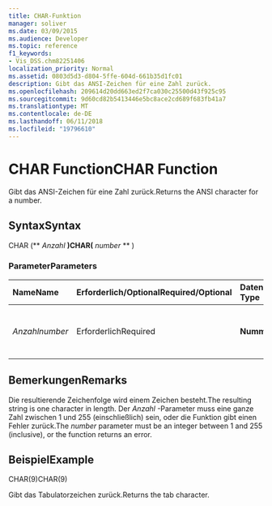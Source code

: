 ```yaml
---
title: CHAR-Funktion
manager: soliver
ms.date: 03/09/2015
ms.audience: Developer
ms.topic: reference
f1_keywords:
- Vis_DSS.chm82251406
localization_priority: Normal
ms.assetid: 0803d5d3-d804-5ffe-604d-661b35d1fc01
description: Gibt das ANSI-Zeichen für eine Zahl zurück.
ms.openlocfilehash: 209614d20dd663ed2f7ca030c25500d43f925c95
ms.sourcegitcommit: 9d60cd82b5413446e5bc8ace2cd689f683fb41a7
ms.translationtype: MT
ms.contentlocale: de-DE
ms.lasthandoff: 06/11/2018
ms.locfileid: "19796610"
---
```

# <a name="char-function"></a><span data-ttu-id="0ad4a-103">CHAR Function</span><span class="sxs-lookup"><span data-stu-id="0ad4a-103">CHAR Function</span></span>

<span data-ttu-id="0ad4a-104">Gibt das ANSI-Zeichen für eine Zahl zurück.</span><span class="sxs-lookup"><span data-stu-id="0ad4a-104">Returns the ANSI character for a number.</span></span>
  
## <a name="syntax"></a><span data-ttu-id="0ad4a-105">Syntax</span><span class="sxs-lookup"><span data-stu-id="0ad4a-105">Syntax</span></span>

<span data-ttu-id="0ad4a-106">CHAR (** *Anzahl* **)</span><span class="sxs-lookup"><span data-stu-id="0ad4a-106">CHAR(** *number* ** )</span></span> 
  
### <a name="parameters"></a><span data-ttu-id="0ad4a-107">Parameter</span><span class="sxs-lookup"><span data-stu-id="0ad4a-107">Parameters</span></span>

|<span data-ttu-id="0ad4a-108">**Name**</span><span class="sxs-lookup"><span data-stu-id="0ad4a-108">**Name**</span></span>|<span data-ttu-id="0ad4a-109">**Erforderlich/Optional**</span><span class="sxs-lookup"><span data-stu-id="0ad4a-109">**Required/Optional**</span></span>|<span data-ttu-id="0ad4a-110">**Datentyp**</span><span class="sxs-lookup"><span data-stu-id="0ad4a-110">**Data Type**</span></span>|<span data-ttu-id="0ad4a-111">**Beschreibung**</span><span class="sxs-lookup"><span data-stu-id="0ad4a-111">**Description**</span></span>|
|:-----|:-----|:-----|:-----|
| <span data-ttu-id="0ad4a-112">_Anzahl_</span><span class="sxs-lookup"><span data-stu-id="0ad4a-112">_number_</span></span> <br/> |<span data-ttu-id="0ad4a-113">Erforderlich</span><span class="sxs-lookup"><span data-stu-id="0ad4a-113">Required</span></span>  <br/> |<span data-ttu-id="0ad4a-114">**Nummer**</span><span class="sxs-lookup"><span data-stu-id="0ad4a-114">**Number**</span></span> <br/> |<span data-ttu-id="0ad4a-115">Die Anzahl, dessen ANSI-Zeichen, die Sie abrufen möchten.</span><span class="sxs-lookup"><span data-stu-id="0ad4a-115">The number whose ANSI character you want to get.</span></span>  <br/> |
   
## <a name="remarks"></a><span data-ttu-id="0ad4a-116">Bemerkungen</span><span class="sxs-lookup"><span data-stu-id="0ad4a-116">Remarks</span></span>

<span data-ttu-id="0ad4a-117">Die resultierende Zeichenfolge wird einem Zeichen besteht.</span><span class="sxs-lookup"><span data-stu-id="0ad4a-117">The resulting string is one character in length.</span></span> <span data-ttu-id="0ad4a-118">Der _Anzahl_ -Parameter muss eine ganze Zahl zwischen 1 und 255 (einschließlich) sein, oder die Funktion gibt einen Fehler zurück.</span><span class="sxs-lookup"><span data-stu-id="0ad4a-118">The  _number_ parameter must be an integer between 1 and 255 (inclusive), or the function returns an error.</span></span> 
  
## <a name="example"></a><span data-ttu-id="0ad4a-119">Beispiel</span><span class="sxs-lookup"><span data-stu-id="0ad4a-119">Example</span></span>

<span data-ttu-id="0ad4a-120">CHAR(9)</span><span class="sxs-lookup"><span data-stu-id="0ad4a-120">CHAR(9)</span></span> 
  
<span data-ttu-id="0ad4a-121">Gibt das Tabulatorzeichen zurück.</span><span class="sxs-lookup"><span data-stu-id="0ad4a-121">Returns the tab character.</span></span> 
  

